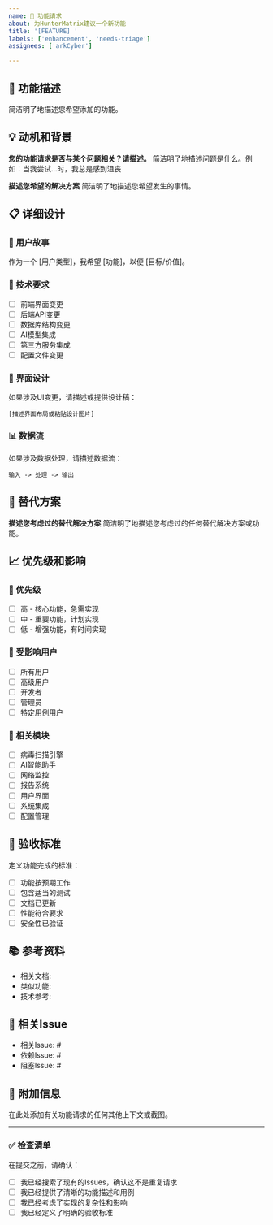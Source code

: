 ```yaml
---
name: 🚀 功能请求
about: 为HunterMatrix建议一个新功能
title: '[FEATURE] '
labels: ['enhancement', 'needs-triage']
assignees: ['arkCyber']

---
```


## 🚀 功能描述
简洁明了地描述您希望添加的功能。

## 💡 动机和背景
**您的功能请求是否与某个问题相关？请描述。**
简洁明了地描述问题是什么。例如：当我尝试...时，我总是感到沮丧

**描述您希望的解决方案**
简洁明了地描述您希望发生的事情。

## 📋 详细设计

### 🎯 用户故事
作为一个 [用户类型]，我希望 [功能]，以便 [目标/价值]。

### 🔧 技术要求
- [ ] 前端界面变更
- [ ] 后端API变更
- [ ] 数据库结构变更
- [ ] AI模型集成
- [ ] 第三方服务集成
- [ ] 配置文件变更

### 🎨 界面设计
如果涉及UI变更，请描述或提供设计稿：
```
[描述界面布局或粘贴设计图片]
```

### 📊 数据流
如果涉及数据处理，请描述数据流：
```
输入 -> 处理 -> 输出
```

## 🔄 替代方案
**描述您考虑过的替代解决方案**
简洁明了地描述您考虑过的任何替代解决方案或功能。

## 📈 优先级和影响

### 🎯 优先级
- [ ] 高 - 核心功能，急需实现
- [ ] 中 - 重要功能，计划实现
- [ ] 低 - 增强功能，有时间实现

### 👥 受影响用户
- [ ] 所有用户
- [ ] 高级用户
- [ ] 开发者
- [ ] 管理员
- [ ] 特定用例用户

### 🔗 相关模块
- [ ] 病毒扫描引擎
- [ ] AI智能助手
- [ ] 网络监控
- [ ] 报告系统
- [ ] 用户界面
- [ ] 系统集成
- [ ] 配置管理

## 🧪 验收标准
定义功能完成的标准：
- [ ] 功能按预期工作
- [ ] 包含适当的测试
- [ ] 文档已更新
- [ ] 性能符合要求
- [ ] 安全性已验证

## 📚 参考资料
- 相关文档: 
- 类似功能: 
- 技术参考: 

## 🔗 相关Issue
- 相关Issue: #
- 依赖Issue: #
- 阻塞Issue: #

## 📝 附加信息
在此处添加有关功能请求的任何其他上下文或截图。

---

### ✅ 检查清单
在提交之前，请确认：
- [ ] 我已经搜索了现有的Issues，确认这不是重复请求
- [ ] 我已经提供了清晰的功能描述和用例
- [ ] 我已经考虑了实现的复杂性和影响
- [ ] 我已经定义了明确的验收标准

